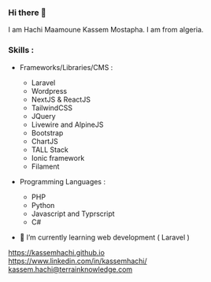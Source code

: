 ### Hi there 👋

I am Hachi Maamoune Kassem Mostapha. I am from algeria.

### Skills : 
  * Frameworks/Libraries/CMS :
      - Laravel
      - Wordpress
      - NextJS & ReactJS
      - TailwindCSS
      - JQuery
      - Livewire and AlpineJS
      - Bootstrap
      - ChartJS
      - TALL Stack
      - Ionic framework
      - Filament
  
  * Programming Languages :
      - PHP
      - Python
      - Javascript and Typrscript
      - C#


- 🌱 I’m currently learning web development ( Laravel )

https://kassemhachi.github.io
<br>
https://www.linkedin.com/in/kassemhachi/
<br>
<a href="mailto:kassem.hachi@terrainknowledge.com">kassem.hachi@terrainknowledge.com</a>

